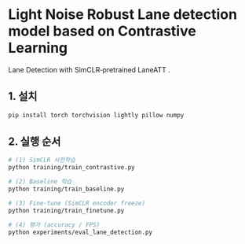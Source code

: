 # Light Noise Robust Lane detection model based on Contrastive Learning

Lane Detection with SimCLR‑pretrained LaneATT
.
## 1. 설치
```bash
pip install torch torchvision lightly pillow numpy
```

## 2. 실행 순서
```bash
# (1) SimCLR 사전학습
python training/train_contrastive.py

# (2) Baseline 학습
python training/train_baseline.py

# (3) Fine‑tune (SimCLR encoder freeze)
python training/train_finetune.py

# (4) 평가 (accuracy / FPS)
python experiments/eval_lane_detection.py
```